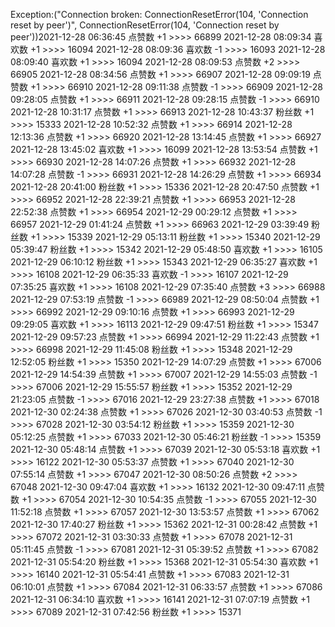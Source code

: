 Exception:("Connection broken: ConnectionResetError(104, 'Connection reset by peer')", ConnectionResetError(104, 'Connection reset by peer'))2021-12-28  06:36:45   点赞数 +1 >>>> 66899
2021-12-28  08:09:34   喜欢数 +1 >>>> 16094
2021-12-28  08:09:36   喜欢数 -1 >>>> 16093
2021-12-28  08:09:40   喜欢数 +1 >>>> 16094
2021-12-28  08:09:53   点赞数 +2 >>>> 66905
2021-12-28  08:34:56   点赞数 +1 >>>> 66907
2021-12-28  09:09:19   点赞数 +1 >>>> 66910
2021-12-28  09:11:38   点赞数 -1 >>>> 66909
2021-12-28  09:28:05   点赞数 +1 >>>> 66911
2021-12-28  09:28:15   点赞数 -1 >>>> 66910
2021-12-28  10:31:17   点赞数 +1 >>>> 66913
2021-12-28  10:43:37   粉丝数 +1 >>>> 15333
2021-12-28  10:52:32   点赞数 +1 >>>> 66914
2021-12-28  12:13:36   点赞数 +1 >>>> 66920
2021-12-28  13:14:45   点赞数 +1 >>>> 66927
2021-12-28  13:45:02   喜欢数 +1 >>>> 16099
2021-12-28  13:53:54   点赞数 +1 >>>> 66930
2021-12-28  14:07:26   点赞数 +1 >>>> 66932
2021-12-28  14:07:28   点赞数 -1 >>>> 66931
2021-12-28  14:26:29   点赞数 +1 >>>> 66934
2021-12-28  20:41:00   粉丝数 +1 >>>> 15336
2021-12-28  20:47:50   点赞数 +1 >>>> 66952
2021-12-28  22:39:21   点赞数 +1 >>>> 66953
2021-12-28  22:52:38   点赞数 +1 >>>> 66954
2021-12-29  00:29:12   点赞数 +1 >>>> 66957
2021-12-29  01:41:24   点赞数 +1 >>>> 66963
2021-12-29  03:39:49   粉丝数 +1 >>>> 15339
2021-12-29  05:13:11   粉丝数 +1 >>>> 15340
2021-12-29  05:39:47   粉丝数 +1 >>>> 15342
2021-12-29  05:48:50   喜欢数 +1 >>>> 16105
2021-12-29  06:10:12   粉丝数 +1 >>>> 15343
2021-12-29  06:35:27   喜欢数 +1 >>>> 16108
2021-12-29  06:35:33   喜欢数 -1 >>>> 16107
2021-12-29  07:35:25   喜欢数 +1 >>>> 16108
2021-12-29  07:35:40   点赞数 +3 >>>> 66988
2021-12-29  07:53:19   点赞数 -1 >>>> 66989
2021-12-29  08:50:04   点赞数 +1 >>>> 66992
2021-12-29  09:10:16   点赞数 +1 >>>> 66993
2021-12-29  09:29:05   喜欢数 +1 >>>> 16113
2021-12-29  09:47:51   粉丝数 +1 >>>> 15347
2021-12-29  09:57:23   点赞数 +1 >>>> 66994
2021-12-29  11:22:43   点赞数 +1 >>>> 66998
2021-12-29  11:45:08   粉丝数 +1 >>>> 15348
2021-12-29  12:52:05   粉丝数 +1 >>>> 15350
2021-12-29  14:07:29   点赞数 +1 >>>> 67006
2021-12-29  14:54:39   点赞数 +1 >>>> 67007
2021-12-29  14:55:03   点赞数 -1 >>>> 67006
2021-12-29  15:55:57   粉丝数 +1 >>>> 15352
2021-12-29  21:23:05   点赞数 -1 >>>> 67016
2021-12-29  23:27:38   点赞数 +1 >>>> 67018
2021-12-30  02:24:38   点赞数 +1 >>>> 67026
2021-12-30  03:40:53   点赞数 -1 >>>> 67028
2021-12-30  03:54:12   粉丝数 +1 >>>> 15359
2021-12-30  05:12:25   点赞数 +1 >>>> 67033
2021-12-30  05:46:21   粉丝数 -1 >>>> 15359
2021-12-30  05:48:14   点赞数 +1 >>>> 67039
2021-12-30  05:53:18   喜欢数 +1 >>>> 16122
2021-12-30  05:53:37   点赞数 +1 >>>> 67040
2021-12-30  07:55:14   点赞数 +1 >>>> 67047
2021-12-30  08:50:26   点赞数 +2 >>>> 67048
2021-12-30  09:47:04   喜欢数 +1 >>>> 16132
2021-12-30  09:47:11   点赞数 +1 >>>> 67054
2021-12-30  10:54:35   点赞数 -1 >>>> 67055
2021-12-30  11:52:18   点赞数 +1 >>>> 67057
2021-12-30  13:53:57   点赞数 +1 >>>> 67062
2021-12-30  17:40:27   粉丝数 +1 >>>> 15362
2021-12-31  00:28:42   点赞数 +1 >>>> 67072
2021-12-31  03:30:33   点赞数 +1 >>>> 67078
2021-12-31  05:11:45   点赞数 -1 >>>> 67081
2021-12-31  05:39:52   点赞数 +1 >>>> 67082
2021-12-31  05:54:20   粉丝数 +1 >>>> 15368
2021-12-31  05:54:30   喜欢数 +1 >>>> 16140
2021-12-31  05:54:41   点赞数 +1 >>>> 67083
2021-12-31  06:10:01   点赞数 +1 >>>> 67084
2021-12-31  06:33:57   点赞数 +1 >>>> 67086
2021-12-31  06:34:10   喜欢数 +1 >>>> 16141
2021-12-31  07:07:19   点赞数 +1 >>>> 67089
2021-12-31  07:42:56   粉丝数 +1 >>>> 15371
